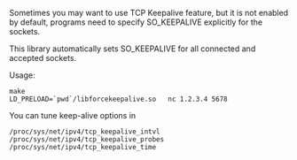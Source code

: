 Sometimes you may want to use TCP Keepalive feature, but it is not enabled by default, programs need to specify SO_KEEPALIVE explicitly for the sockets.

This library automatically sets SO_KEEPALIVE for all connected and accepted sockets.

Usage:

    make
    LD_PRELOAD=`pwd`/libforcekeepalive.so   nc 1.2.3.4 5678
    
You can tune keep-alive options in

    /proc/sys/net/ipv4/tcp_keepalive_intvl
    /proc/sys/net/ipv4/tcp_keepalive_probes
    /proc/sys/net/ipv4/tcp_keepalive_time